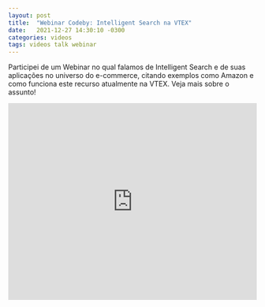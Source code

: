 ```yaml
---
layout: post
title:  "Webinar Codeby: Intelligent Search na VTEX"
date:   2021-12-27 14:30:10 -0300
categories: videos
tags: videos talk webinar
---
```


Participei de um Webinar no qual falamos de Intelligent Search e de suas aplicações no universo do e-commerce, citando exemplos como Amazon e como funciona este recurso atualmente na VTEX. Veja mais sobre o assunto!

<!--more-->

<iframe width="100%" height="400" src="https://www.youtube.com/embed/qV3L4ou2e7Q" title="YouTube video player" frameborder="0" allow="accelerometer; autoplay; clipboard-write; encrypted-media; gyroscope; picture-in-picture" allowfullscreen></iframe>